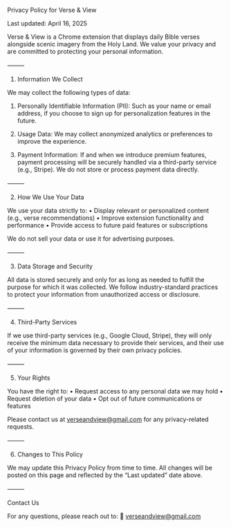 Privacy Policy for Verse & View

Last updated: April 16, 2025

Verse & View is a Chrome extension that displays daily Bible verses alongside scenic imagery from the Holy Land. We value your privacy and are committed to protecting your personal information.

⸻

1. Information We Collect

We may collect the following types of data:

1. Personally Identifiable Information (PII): Such as your name or email address, if you choose to sign up for personalization features in the future.

3. Usage Data: We may collect anonymized analytics or preferences to improve the experience.

4. Payment Information: If and when we introduce premium features, payment processing will be securely handled via a third-party service (e.g., Stripe). We do not store or process payment data directly.

⸻

2. How We Use Your Data

We use your data strictly to:
	•	Display relevant or personalized content (e.g., verse recommendations)
	•	Improve extension functionality and performance
	•	Provide access to future paid features or subscriptions

We do not sell your data or use it for advertising purposes.

⸻

3. Data Storage and Security

All data is stored securely and only for as long as needed to fulfill the purpose for which it was collected. We follow industry-standard practices to protect your information from unauthorized access or disclosure.

⸻

4. Third-Party Services

If we use third-party services (e.g., Google Cloud, Stripe), they will only receive the minimum data necessary to provide their services, and their use of your information is governed by their own privacy policies.

⸻

5. Your Rights

You have the right to:
	•	Request access to any personal data we may hold
	•	Request deletion of your data
	•	Opt out of future communications or features

Please contact us at verseandview@gmail.com for any privacy-related requests.

⸻

6. Changes to This Policy

We may update this Privacy Policy from time to time. All changes will be posted on this page and reflected by the “Last updated” date above.

⸻

Contact Us

For any questions, please reach out to:
📧 verseandview@gmail.com
